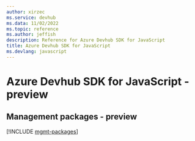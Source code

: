 ```yaml
---
author: xirzec
ms.service: devhub
ms.data: 11/02/2022
ms.topic: reference
ms.author: jeffish
description: Reference for Azure Devhub SDK for JavaScript
title: Azure Devhub SDK for JavaScript
ms.devlang: javascript
---
```

# Azure Devhub SDK for JavaScript - preview

## Management packages - preview
[!INCLUDE [mgmt-packages](devhub-mgmt-index.md)]